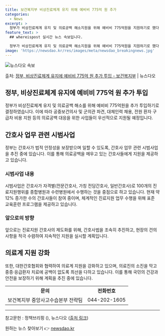 ```yaml
---
title: 보건복지부 비상진료체계 유지 위해 예비비 775억 원 추가
categories:
  - News
excerpt: >
  정부가 비상진료체계 유지 및 의료공백 해소지원을 위해 예비비 775억원을 지원하기로 했다. 박민수 보건복지부…
feature_text: >
  ## whereispost 실시간 뉴스 속보입니다.

  정부가 비상진료체계 유지 및 의료공백 해소지원을 위해 예비비 775억원을 지원하기로 했다. 박민수 보건복지부…
image: 'https://newsdao.kr/res/images/meta/newsdao_breakingnews.jpg'
---
```


![뉴스다오 속보](https://newsdao.kr/res/images/meta/newsdao_breakingnews.jpg)

<p>출처: <a href="https://newsdao.kr/3942" rel="dofollow">정부, 비상진료체계 유지에 예비비 775억 원 추가 투입 - 보건복지부</a> | 뉴스다오</p>

<h2 data-ke-size="size26">정부, 비상진료체계 유지에 예비비 775억 원 추가 투입</h2> 
<p data-ke-size="size16">정부가 비상진료체계 유지 및 의료공백 해소를 위해 예비비 775억원을 추가 투입하기로 결정하였습니다. 이에 따라 공중보건의사 및 군의관 파견, 대체인력 채용, 전원 환자 구급차 비용 지원 등의 의료공백 대응을 위한 사업들이 우선적으로 지원될 예정입니다.</p>

<h2 data-ke-size="size24">간호사 업무 관련 시범사업</h2>
<p data-ke-size="size16">정부는 간호사가 법적 안정성을 보장받으며 일할 수 있도록, 간호사 업무 관련 시범사업을 추진 중에 있습니다. 이를 통해 의료공백을 메우고 있는 간호사들에게 지원을 제공하고 있습니다.</p>
<h3>시범사업 내용</h3>
<p data-ke-size="size16">시범사업은 간호사가 자격별(전문간호사, 가칭 전담간호사, 일반간호사)로 100개의 진료지원행위를 종합병원과 수련병원에서 수행하는 것을 중점으로 하고 있습니다. 현재 약 12% 증가한 수의 간호사들이 참여 중이며, 체계적인 진료지원 업무 수행을 위해 표준 교육훈련 프로그램을 제공하고 있습니다.</p>

<h3>앞으로의 방향</h3>
<p data-ke-size="size16">앞으로는 진료지원 간호사의 제도화를 위해, 간호사법을 조속히 추진하고, 현장의 건의사항을 적극 수렴하여 지속적인 지원을 실시할 계획입니다.</p>

<h2 data-ke-size="size24">의료계 지원 강화</h2>
<p data-ke-size="size16">또한, 대한간호협회와 협력하여 의료계 지원을 강화하고 있으며, 의료진의 소진을 막고 중증·응급환자 치료에 공백이 없도록 최선을 다하고 있습니다. 이를 통해 국민의 건강과 안전을 보장하기 위해 계획을 추진 중에 있습니다.</p>

<table>
	<tr>
		<td style="text-align: center; height: 17px;"><b>문의</b></td>
		<td style="text-align: center; height: 17px;"><b>전화번호</b></td>
	</tr>
	<tr>
		<td>보건복지부 중앙사고수습본부 전략팀</td>
		<td>044-202-1605</td>
	</tr>
</table>

<hr />

<p data-ke-size="size16">참고문헌 : 정책브리핑 (), 뉴스다오 (<a href="https://newsdao.kr/3942">출처 링크</a>)</p> 

원하는 뉴스 찾아보기 👉 <a href="https://newsdao.kr" rel="dofollow">newsdao.kr</a>



